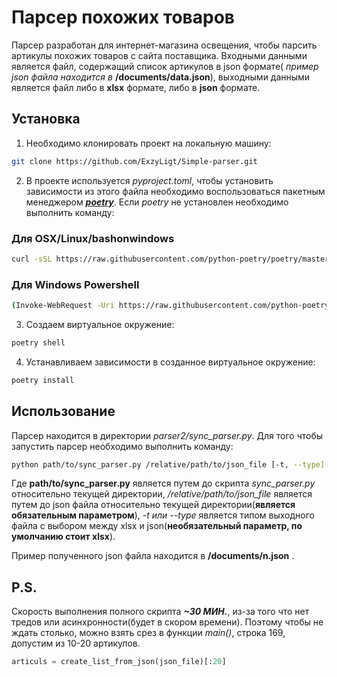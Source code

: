# Парсер похожих товаров

Парсер разработан для интернет-магазина освещения, чтобы парсить артикулы похожих товаров с сайта поставщика. 
Входными данными является файл, содержащий список артикулов в json формате( *пример json файла находится в* **/documents/data.json**), выходными данными является файл либо в **xlsx** формате, либо в **json** формате.

## Установка
1. Необходимо клонировать проект на локальную машину:

```bash
git clone https://github.com/ExzyLigt/Simple-parser.git
```

2. В проекте используется *pyproject.toml*, чтобы установить зависимости из этого файла необходимо воспользоваться пакетным менеджером [***poetry***](https://pypi.org/project/poetry/). Если *poetry* не установлен необходимо выполнить команду:

### Для OSX/Linux/bashonwindows

```bash
curl -sSL https://raw.githubusercontent.com/python-poetry/poetry/master/get-poetry.py | python -
```

### Для Windows Powershell
```bash
(Invoke-WebRequest -Uri https://raw.githubusercontent.com/python-poetry/poetry/master/get-poetry.py -UseBasicParsing).Content | python -
```

3. Создаем виртуальное окружение:

```bash
poetry shell
```   

4. Устанавливаем зависимости в созданное виртуальное окружение:

```bash
poetry install
```   

## Использование 

Парсер находится в директории *parser2/sync_parser.py*. Для того чтобы запустить парсер необходимо выполнить команду:

```bash
python path/to/sync_parser.py /relative/path/to/json_file [-t, --type] [xlsx, json]  
```   

Где **path/to/sync_parser.py** является путем до скрипта *sync_parser.py* относительно текущей директории, */relative/path/to/json_file* является путем до json файла относительно текущей директории(**является обязательным параметром**), *-t или --type* является типом выходного файла с выбором между xlsx и json(**необязательный параметр, по умолчанию стоит xlsx**).

Пример полученного json файла находится в **/documents/n.json** .


## P.S.
Скорость выполнения полного скрипта ***~30 МИН.***, из-за того что нет тредов или асинхронности(будет в скором времени). Поэтому чтобы не ждать столько, можно взять срез в функции *main()*, строка 169, допустим из 10-20 артикулов. 

```python
articuls = create_list_from_json(json_file)[:20]
```
